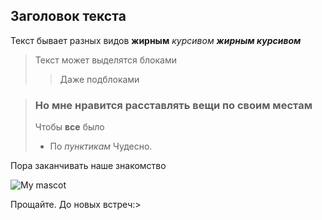 ## Заголовок текста
Текст бывает разных видов 
**жирным**
*курсивом*
***жирным курсивом***

> Текст может выделятся блоками
>
>> Даже подблоками
>

> ### Но мне нравится расставлять вещи по своим местам
> Чтобы **все** было
> - По *пунктикам*
> Чудесно.

Пора заканчивать наше знакомство

![My mascot](D:\mouse.jpg)

Прощайте. До новых встреч:> 